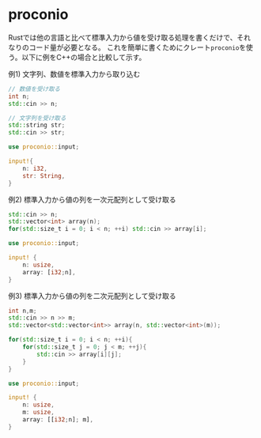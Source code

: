 # proconio

Rustでは他の言語と比べて標準入力から値を受け取る処理を書くだけで、それなりのコード量が必要となる。
これを簡単に書くためにクレート`proconio`を使う。以下に例をC++の場合と比較して示す。


例1) 文字列、数値を標準入力から取り込む 

```C++
// 数値を受け取る
int n;
std::cin >> n;

// 文字列を受け取る
std::string str;
std::cin >> str;
```

```Rust
use proconio::input;

input!{
    n: i32,
    str: String,
}

```

例2) 標準入力から値の列を一次元配列として受け取る
```C++ int n;
std::cin >> n;
std::vector<int> array(n);
for(std::size_t i = 0; i < n; ++i) std::cin >> array[i];
```

```Rust
use proconio::input;

input! {
    n: usize,
    array: [i32;n],
}
```

例3) 標準入力から値の列を二次元配列として受け取る

```C++
int n,m;
std::cin >> n >> m;
std::vector<std::vector<int>> array(n, std::vector<int>(m));

for(std::size_t i = 0; i < n; ++i){
    for(std::size_t j = 0; j < m; ++j){
        std::cin >> array[i][j];
    }
}
```

```Rust
use proconio::input;

input! {
    n: usize,
    m: usize,
    array: [[i32;n]; m],
}
```
